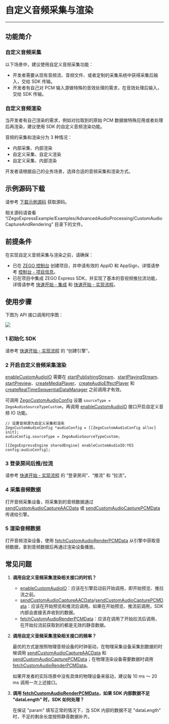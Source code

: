 # 自定义音频采集与渲染

- - -

## 功能简介

### 自定义音频采集

以下场景中，建议使用自定义音频采集功能：

- 开发者需要从现有音频流、音频文件、或者定制的采集系统中获得采集后输入，交给 SDK 传输。
- 开发者有自己对 PCM 输入源做特殊的音效处理的需求，在音效处理后输入，交给 SDK 传输。

### 自定义音频渲染

当开发者有自己渲染的需求，例如对拉取到的原始 PCM 数据做特殊应用或者处理后再渲染，建议使用 SDK 的自定义音频渲染功能。

<Warning title="注意">


音频的采集和渲染分为 3 种情况：

- 内部采集、内部渲染
- 自定义采集、自定义渲染
- 自定义采集、内部渲染

开发者请根据自己的业务场景，选择合适的音频采集和渲染方式。
</Warning>

## 示例源码下载

请参考 [下载示例源码](https://doc-zh.zego.im/article/21224) 获取源码。

相关源码请查看 “/ZegoExpressExample/Examples/AdvancedAudioProcessing/CustomAudioCaptureAndRendering” 目录下的文件。

## 前提条件

在实现自定义音频采集与渲染之前，请确保：

- 已在 [ZEGO 控制台](https://console.zego.im) 创建项目，并申请有效的 AppID 和 AppSign，详情请参考 [控制台 - 项目信息](/console/project-info)。
- 已在项目中集成 ZEGO Express SDK，并实现了基本的音视频推拉流功能，详情请参考 [快速开始 - 集成](https://doc-zh.zego.im/article/21225) 和 [快速开始 - 实现流程](https://doc-zh.zego.im/article/21272)。


## 使用步骤

下图为 API 接口调用时序图：

<Frame width="512" height="auto" caption=""><img src="https://doc-media.zego.im/sdk-doc/Pics/Express/custom_audio_capture_render_ios.png" /></Frame>

### 1 初始化 SDK

请参考 [快速开始 - 实现流程](https://doc-zh.zego.im/article/21272#CreateEngine) 的 “创建引擎”。

### 2 开启自定义音频采集渲染

<Warning title="注意">


[enableCustomAudioIO](https://doc-zh.zego.im/article/api?doc=Express_Video_SDK_API~objective-c_macos~class~ZegoExpressEngine#enable-custom-audio-io-config) 需要在 [startPublishingStream](https://doc-zh.zego.im/article/api?doc=Express_Video_SDK_API~objective-c_macos~class~ZegoExpressEngine#start-publishing-stream)、[startPlayingStream](https://doc-zh.zego.im/article/api?doc=Express_Video_SDK_API~objective-c_macos~class~ZegoExpressEngine#start-playing-stream-canvas)、[startPreview](https://doc-zh.zego.im/article/api?doc=Express_Video_SDK_API~objective-c_macos~class~ZegoExpressEngine#start-preview)、[createMediaPlayer](https://doc-zh.zego.im/article/api?doc=Express_Video_SDK_API~objective-c_macos~class~ZegoExpressEngine#create-media-player)、[createAudioEffectPlayer](https://doc-zh.zego.im/article/api?doc=Express_Video_SDK_API~objective-c_macos~class~ZegoExpressEngine#create-audio-effect-player) 和 [createRealTimeSequentialDataManager](https://doc-zh.zego.im/article/api?doc=Express_Video_SDK_API~objective-c_macos~class~ZegoExpressEngine#create-real-time-sequential-data-manager) 之前调用才有效。
</Warning>

可调用 [ZegoCustomAudioConfig](https://doc-zh.zego.im/article/api?doc=Express_Video_SDK_API~objective-c_macos~class~ZegoCustomAudioConfig) 设置 `sourceType = ZegoAudioSourceTypeCustom`，再调用 [enableCustomAudioIO](https://doc-zh.zego.im/article/api?doc=Express_Video_SDK_API~objective-c_macos~class~ZegoExpressEngine#enable-custom-audio-io-config) 接口开启自定义音频 IO 功能。

```objc
// 设置音频源为自定义采集和渲染
ZegoCustomAudioConfig *audioConfig = [[ZegoCustomAudioConfig alloc] init];
audioConfig.sourceType = ZegoAudioSourceTypeCustom;

[[ZegoExpressEngine sharedEngine] enableCustomAudioIO:YES config:audioConfig];
```

### 3 登录房间后推/拉流

请参考 [快速开始 - 实现流程](https://doc-zh.zego.im/article/21272#createroom) 的 “登录房间”、“推流” 和 “拉流”。

### 4 采集音频数据

打开音频采集设备，将采集到的音频数据通过 [sendCustomAudioCaptureAACData](https://doc-zh.zego.im/article/api?doc=Express_Video_SDK_API~objective-c_macos~class~ZegoExpressEngine#send-custom-audio-capture-aac-data-data-length-config-length-timestamp-samples-param-channel) 或 [sendCustomAudioCapturePCMData](https://doc-zh.zego.im/article/api?doc=Express_Video_SDK_API~objective-c_macos~class~ZegoExpressEngine#send-custom-audio-capture-pcm-data-data-length-param) 传递给引擎。

### 5 渲染音频数据

打开音频渲染设备，使用 [fetchCustomAudioRenderPCMData](https://doc-zh.zego.im/article/api?doc=Express_Video_SDK_API~objective-c_macos~class~ZegoExpressEngine#fetch-custom-audio-render-pcm-data-data-length-param) 从引擎中获取音频数据，拿到音频数据后再通过渲染设备播放。

## 常见问题

1. **调用自定义音频采集渲染相关接口的时机？**

    - [enableCustomAudioIO](https://doc-zh.zego.im/article/api?doc=Express_Video_SDK_API~objective-c_macos~class~ZegoExpressEngine#enable-custom-audio-io-config)：应该在引擎启动前开始调用，即开始预览、推拉流之前。
    - [sendCustomAudioCaptureAACData](https://doc-zh.zego.im/article/api?doc=Express_Video_SDK_API~objective-c_macos~class~ZegoExpressEngine#send-custom-audio-capture-aac-data-data-length-config-length-timestamp-samples-param-channel)/[sendCustomAudioCapturePCMData](https://doc-zh.zego.im/article/api?doc=Express_Video_SDK_API~objective-c_macos~class~ZegoExpressEngine#send-custom-audio-capture-pcm-data-data-length-param)：应该在开始预览和推流后调用。如果在开始预览、推流前调用，SDK 内部会直接丢弃收到的数据。
    - [fetchCustomAudioRenderPCMData](https://doc-zh.zego.im/article/api?doc=Express_Video_SDK_API~objective-c_macos~class~ZegoExpressEngine#fetch-custom-audio-render-pcm-data-data-length-param)：应该在调用了开始拉流后调用，在开始拉流前获取到的都是无效的静音数据。

2. **调用自定义音频采集渲染相关接口的频率？**

    最优的方式是按照物理音频设备的时钟驱动，在物理采集设备采集到数据的时候调用 [sendCustomAudioCaptureAACData](https://doc-zh.zego.im/article/api?doc=Express_Video_SDK_API~objective-c_macos~class~ZegoExpressEngine#send-custom-audio-capture-aac-data-data-length-config-length-timestamp-samples-param-channel) 和 [sendCustomAudioCapturePCMData](https://doc-zh.zego.im/article/api?doc=Express_Video_SDK_API~objective-c_macos~class~ZegoExpressEngine#send-custom-audio-capture-pcm-data-data-length-param)；在物理渲染设备需要数据时调用 [fetchCustomAudioRenderPCMData](https://doc-zh.zego.im/article/api?doc=Express_Video_SDK_API~objective-c_macos~class~ZegoExpressEngine#fetch-custom-audio-render-pcm-data-data-length-param)。

    如果开发者的实际场景中没有具体的物理设备来驱动，建议每 10 ms ～ 20 ms 调用一次上述接口。

3. **调用 [fetchCustomAudioRenderPCMData](https://doc-zh.zego.im/article/api?doc=Express_Video_SDK_API~objective-c_macos~class~ZegoExpressEngine#fetch-custom-audio-render-pcm-data-data-length-param)，如果 SDK 内部数据不足 "dataLength" 时，SDK 如何处理？**

    在保证 "param" 填写正常的情况下，当 SDK 内部的数据不足 "dataLength" 时，不足的剩余长度按照静音数据补齐。

<Content />